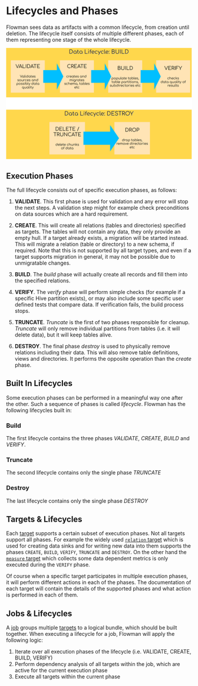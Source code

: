# Lifecycles and Phases

Flowman sees data as artifacts with a common lifecycle, from creation until deletion. The lifecycle itself consists of 
multiple different phases, each of them representing one stage of the whole lifecycle. 

![Flowman Lifecycle](../images/flowman-lifecycle.png)

## Execution Phases

The full lifecycle consists out of specific execution phases, as follows:

1. **VALIDATE**.
This first phase is used for validation and any error will stop the next steps. A validation step might for example
check preconditions on data sources which are a hard requirement.
   
2. **CREATE**.
This will create all relations (tables and directories) specified as targets. The tables will not contain any data,
they only provide an empty hull. If a target already exists, a migration will be started instead. This will migrate a 
relation (table or directory) to a new schema, if required. Note that this is not supported by all target types, and 
even if a target supports migration in general, it may not be possible due to unmigratable changes.

3. **BUILD**.
The *build* phase will actually create all records and fill them into the specified relations.

4. **VERIFY**.
The *verify* phase will perform simple checks (for example if a specific Hive partition exists), or may also include
some specific user defined tests that compare data. If verification fails, the build process stops.

5. **TRUNCATE**.
*Truncate* is the first of two phases responsible for cleanup. *Truncate* will only remove individual partitions from
tables (i.e. it will delete data), but it will keep tables alive.

6. **DESTROY**.
The final phase *destroy* is used to physically remove relations including their data. This will also remove table
definitions, views and directories. It performs the opposite operation than the *create* phase.


## Built In Lifecycles

Some execution phases can be performed in a meaningful way one after the other. Such a sequence of phases is
called *lifecycle*. Flowman has the following lifecycles built in:

### Build

The first lifecycle contains the three phases *VALIDATE*, *CREATE*, *BUILD* and *VERIFY*.

### Truncate

The second lifecycle contains only the single phase *TRUNCATE*

### Destroy

The last lifecycle contains only the single phase *DESTROY*


## Targets & Lifecycles

Each [target](../spec/target/index.md) supports a certain subset of execution phases. Not all targets support all 
phases. For example the widely used [`relation` target](../spec/target/relation.md) which is used for creating data 
sinks and for writing new data into them supports the phases `CREATE`, `BUILD`, `VERIFY`, `TRUNCATE` and `DESTROY`. On 
the other hand the [`measure` target](../spec/target/measure.md) which collects some data dependent metrics is only
executed during the `VERIFY` phase.

Of course when a specific target participates in multiple execution phases, it will perform different actions in each
of the phases. The documentation of each target will contain the details of the supported phases and what action is
performed in each of them.


## Jobs & Lifecycles

A [job](../spec/job/index.md) groups multiple [targets](../spec/target/index.md) to a logical bundle, which should be
built together. When executing a lifecycle for a job, Flowman will apply the following logic:

1. Iterate over all execution phases of the lifecycle (i.e. VALIDATE, CREATE, BUILD, VERIFY)
2. Perform dependency analysis of all targets within the job, which are active for the current execution phase
3. Execute all targets within the current phase
